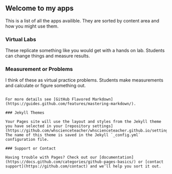 ## Welcome to my apps

This is a list of all the apps availible. They are sorted by content area and how you might use them. 

### Virtual Labs
These replicate something like you would get with a hands on lab. Students can change things and measure results. 

### Measurement or Problems
I think of these as virtual practice problems. Students make measurements and calculate or figure something out. 





```

For more details see [GitHub Flavored Markdown](https://guides.github.com/features/mastering-markdown/).

### Jekyll Themes

Your Pages site will use the layout and styles from the Jekyll theme you have selected in your [repository settings](https://github.com/whscienceteacher/whscienceteacher.github.io/settings). The name of this theme is saved in the Jekyll `_config.yml` configuration file.

### Support or Contact

Having trouble with Pages? Check out our [documentation](https://docs.github.com/categories/github-pages-basics/) or [contact support](https://github.com/contact) and we’ll help you sort it out.
